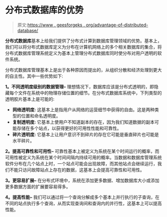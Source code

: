 # 分布式数据库的优势

> 原文:[https://www . geesforgeks . org/advantage-of-distributed-database/](https://www.geeksforgeeks.org/advantages-of-distributed-database/)

**分布式数据库**基本上给我们提供了分布式计算到数据库管理领域的优势。基本上，我们可以将分布式数据库定义为分布在计算机网络上的多个相关数据库的集合，将分布式数据库管理系统定义为基本上管理分布式数据库同时使分布对用户透明的软件系统。

分布式数据库管理基本上是出于各种原因而提出的，从组织分散和经济处理到更大的自主性。其中一些优势如下:

**1。不同透明度级别的数据管理–**
理想情况下，数据库应该是分布式透明的，即隐藏每个文件在系统中的物理存储位置的细节。在分布式数据库系统中，下列类型的透明胶片基本上是可能的:

*   **网络透明度:**
    这基本上是指用户从网络的运营细节中获得的自由。这是两种类型的位置和命名透明度。
*   **复制透明度:**
    它基本上使用户不知道副本的存在，因为我们知道数据的副本可能存储在多个站点，以获得更好的可用性性能和可靠性。
*   **碎片透明度:**
    它基本上让用户意识不到碎片的存在它可能是垂直碎片也可能是水平碎片。

**2。提高可靠性和可用性–**
可靠性基本上被定义为系统在某个时间运行的概率，而可用性被定义为系统在某个时间间隔内持续可用的概率。当数据和数据库管理系统软件分布在几个站点上时，一个站点可能会出现故障，而其他站点会继续运行，我们不能只访问故障站点上存在的数据，这基本上会提高可靠性和可用性。

**3。更容易扩展–**
在分布式环境中，系统在添加更多数据、增加数据库大小或添加更多数据方面的扩展要容易得多。

**4。提高性能–**
我们可以通过将一个查询分解成多个基本上并行执行的子查询，在不同的站点执行多个查询，从而实现查询间和查询内的并行性，这基本上可以提高性能。